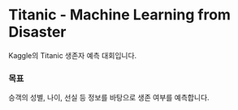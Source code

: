 # Titanic - Machine Learning from Disaster

Kaggle의 Titanic 생존자 예측 대회입니다.

### 목표
승객의 성별, 나이, 선실 등 정보를 바탕으로 생존 여부를 예측합니다.

